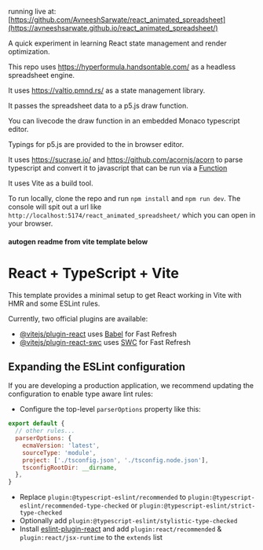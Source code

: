 running live at: [https://github.com/AvneeshSarwate/react_animated_spreadsheet](https://avneeshsarwate.github.io/react_animated_spreadsheet/)

A quick experiment in learning React state management and render optimization. 

This repo uses https://hyperformula.handsontable.com/ as a headless spreadsheet engine.

It uses https://valtio.pmnd.rs/ as a state management library.

It passes the spreadsheet data to a p5.js draw function. 

You can livecode the draw function in an embedded Monaco typescript editor. 

Typings for p5.js are provided to the in browser editor. 

It uses https://sucrase.io/ and https://github.com/acornjs/acorn to parse typescript and convert it to javascript that can be run via a [Function](https://developer.mozilla.org/en-US/docs/Web/JavaScript/Reference/Global_Objects/function)



It uses Vite as a build tool.

To run locally, clone the repo and run `npm install` and `npm run dev`.
The console will spit out a url like `http://localhost:5174/react_animated_spreadsheet/` which you can open in your browser.





####  autogen readme from vite template below

# React + TypeScript + Vite

This template provides a minimal setup to get React working in Vite with HMR and some ESLint rules.

Currently, two official plugins are available:

- [@vitejs/plugin-react](https://github.com/vitejs/vite-plugin-react/blob/main/packages/plugin-react/README.md) uses [Babel](https://babeljs.io/) for Fast Refresh
- [@vitejs/plugin-react-swc](https://github.com/vitejs/vite-plugin-react-swc) uses [SWC](https://swc.rs/) for Fast Refresh

## Expanding the ESLint configuration

If you are developing a production application, we recommend updating the configuration to enable type aware lint rules:

- Configure the top-level `parserOptions` property like this:

```js
export default {
  // other rules...
  parserOptions: {
    ecmaVersion: 'latest',
    sourceType: 'module',
    project: ['./tsconfig.json', './tsconfig.node.json'],
    tsconfigRootDir: __dirname,
  },
}
```

- Replace `plugin:@typescript-eslint/recommended` to `plugin:@typescript-eslint/recommended-type-checked` or `plugin:@typescript-eslint/strict-type-checked`
- Optionally add `plugin:@typescript-eslint/stylistic-type-checked`
- Install [eslint-plugin-react](https://github.com/jsx-eslint/eslint-plugin-react) and add `plugin:react/recommended` & `plugin:react/jsx-runtime` to the `extends` list
